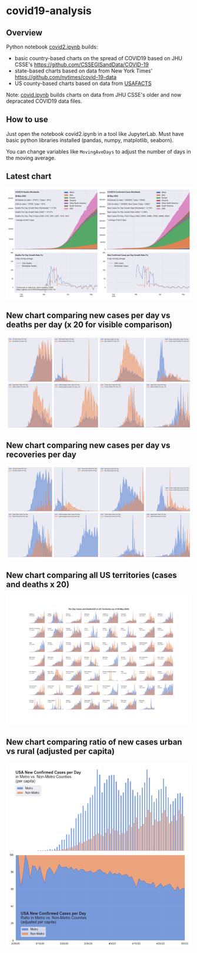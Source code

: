 # covid19-analysis

## Overview
Python notebook [covid2.ipynb](https://github.com/danlaw/covid19-analysis/blob/master/covid2.ipynb) builds:
* basic country-based charts on the spread of COVID19 based on JHU CSSE's https://github.com/CSSEGISandData/COVID-19
* state-based charts based on data from New York Times' https://github.com/nytimes/covid-19-data
* US county-based charts based on data from [USAFACTS](https://usafacts.org/visualizations/coronavirus-covid-19-spread-map/)

Note: [covid.ipynb](https://github.com/danlaw/covid19-analysis/blob/master/covid.ipynb) builds charts on data from JHU CSSE's older and now depracated COVID19 data files.

## How to use
Just open the notebook covid2.ipynb in a tool like JupyterLab. Must have basic python libraries installed (pandas, numpy, matplotlib, seaborn).

You can change variables like ``MovingAveDays`` to adjust the number of days in the moving average.

## Latest chart
![Latest chart](charts/20200509-covid19-chart.png)

## New chart comparing new cases per day vs deaths per day (x 20 for visible comparison)
![Comparison chart](charts/20200509-comparison-chart.png)

## New chart comparing new cases per day vs recoveries per day
![Recovery chart](charts/20200509-comparison-recovery-chart.png)

## New chart comparing all US territories (cases and deaths x 20)
![Territories chart](charts/20200509-compare-US-territories.png)

## New chart comparing ratio of new cases urban vs rural (adjusted per capita)
![Urban rural per capita chart](charts/20200509-US-counties-urban-vs-rural-per-capita.png)